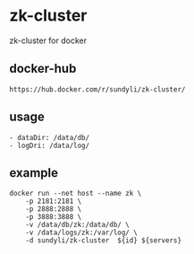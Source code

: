 # zk-cluster
zk-cluster for docker

## docker-hub
	https://hub.docker.com/r/sundyli/zk-cluster/

## usage
	- dataDir: /data/db/
	- logDri: /data/log/

## example
```
docker run --net host --name zk \
	-p 2181:2181 \
	-p 2888:2888 \
	-p 3888:3888 \
	-v /data/db/zk:/data/db/ \
	-v /data/logs/zk:/var/log/ \
	-d sundyli/zk-cluster  ${id} ${servers}
```